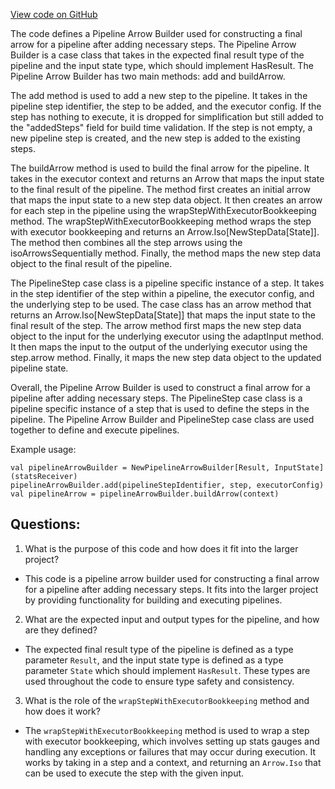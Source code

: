 [View code on GitHub](https://github.com/misbahsy/the-algorithm/product-mixer/core/src/main/scala/com/twitter/product_mixer/core/pipeline/NewPipelineArrowBuilder.scala)

The code defines a Pipeline Arrow Builder used for constructing a final arrow for a pipeline after adding necessary steps. The Pipeline Arrow Builder is a case class that takes in the expected final result type of the pipeline and the input state type, which should implement HasResult. The Pipeline Arrow Builder has two main methods: add and buildArrow. 

The add method is used to add a new step to the pipeline. It takes in the pipeline step identifier, the step to be added, and the executor config. If the step has nothing to execute, it is dropped for simplification but still added to the "addedSteps" field for build time validation. If the step is not empty, a new pipeline step is created, and the new step is added to the existing steps. 

The buildArrow method is used to build the final arrow for the pipeline. It takes in the executor context and returns an Arrow that maps the input state to the final result of the pipeline. The method first creates an initial arrow that maps the input state to a new step data object. It then creates an arrow for each step in the pipeline using the wrapStepWithExecutorBookkeeping method. The wrapStepWithExecutorBookkeeping method wraps the step with executor bookkeeping and returns an Arrow.Iso[NewStepData[State]]. The method then combines all the step arrows using the isoArrowsSequentially method. Finally, the method maps the new step data object to the final result of the pipeline. 

The PipelineStep case class is a pipeline specific instance of a step. It takes in the step identifier of the step within a pipeline, the executor config, and the underlying step to be used. The case class has an arrow method that returns an Arrow.Iso[NewStepData[State]] that maps the input state to the final result of the step. The arrow method first maps the new step data object to the input for the underlying executor using the adaptInput method. It then maps the input to the output of the underlying executor using the step.arrow method. Finally, it maps the new step data object to the updated pipeline state. 

Overall, the Pipeline Arrow Builder is used to construct a final arrow for a pipeline after adding necessary steps. The PipelineStep case class is a pipeline specific instance of a step that is used to define the steps in the pipeline. The Pipeline Arrow Builder and PipelineStep case class are used together to define and execute pipelines. 

Example usage:

```
val pipelineArrowBuilder = NewPipelineArrowBuilder[Result, InputState](statsReceiver)
pipelineArrowBuilder.add(pipelineStepIdentifier, step, executorConfig)
val pipelineArrow = pipelineArrowBuilder.buildArrow(context)
```
## Questions: 
 1. What is the purpose of this code and how does it fit into the larger project?
- This code is a pipeline arrow builder used for constructing a final arrow for a pipeline after adding necessary steps. It fits into the larger project by providing functionality for building and executing pipelines.

2. What are the expected input and output types for the pipeline, and how are they defined?
- The expected final result type of the pipeline is defined as a type parameter `Result`, and the input state type is defined as a type parameter `State` which should implement `HasResult`. These types are used throughout the code to ensure type safety and consistency.

3. What is the role of the `wrapStepWithExecutorBookkeeping` method and how does it work?
- The `wrapStepWithExecutorBookkeeping` method is used to wrap a step with executor bookkeeping, which involves setting up stats gauges and handling any exceptions or failures that may occur during execution. It works by taking in a step and a context, and returning an `Arrow.Iso` that can be used to execute the step with the given input.